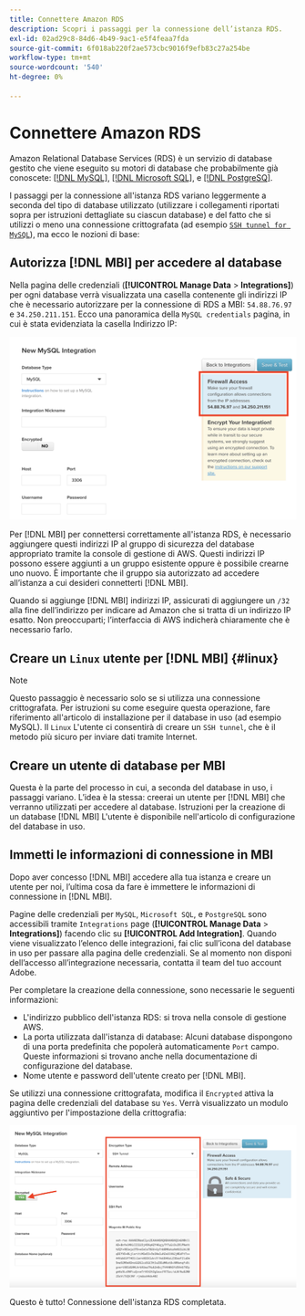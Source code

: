```yaml
---
title: Connettere Amazon RDS
description: Scopri i passaggi per la connessione dell’istanza RDS.
exl-id: 02ad29c8-84d6-4b49-9ac1-e5f4feaa7fda
source-git-commit: 6f018ab220f2ae573cbc9016f9efb83c27a254be
workflow-type: tm+mt
source-wordcount: '540'
ht-degree: 0%

---
```


# Connettere Amazon RDS

Amazon Relational Database Services (RDS) è un servizio di database gestito che viene eseguito su motori di database che probabilmente già conoscete: [[!DNL MySQL]](../integrations/mysql-via-a-direct-connection.md), [[!DNL Microsoft SQL]](../integrations/microsoft-sql-server.md), e [[!DNL PostgreSQ]](../integrations/postgresql.md).

I passaggi per la connessione all&#39;istanza RDS variano leggermente a seconda del tipo di database utilizzato (utilizzare i collegamenti riportati sopra per istruzioni dettagliate su ciascun database) e del fatto che si utilizzi o meno una connessione crittografata (ad esempio [`SSH tunnel for MySQL`](../integrations/mysql-via-ssh-tunnel.md)), ma ecco le nozioni di base:

## Autorizza [!DNL MBI] per accedere al database

Nella pagina delle credenziali (**[!UICONTROL Manage Data** > **Integrations]**) per ogni database verrà visualizzata una casella contenente gli indirizzi IP che è necessario autorizzare per la connessione di RDS a MBI: `54.88.76.97` e `34.250.211.151`. Ecco una panoramica della `MySQL credentials` pagina, in cui è stata evidenziata la casella Indirizzo IP:

![](../../../assets/RDS_IP.png)

Per [!DNL MBI] per connettersi correttamente all&#39;istanza RDS, è necessario aggiungere questi indirizzi IP al gruppo di sicurezza del database appropriato tramite la console di gestione di AWS. Questi indirizzi IP possono essere aggiunti a un gruppo esistente oppure è possibile crearne uno nuovo. È importante che il gruppo sia autorizzato ad accedere all’istanza a cui desideri connetterti [!DNL MBI].

Quando si aggiunge [!DNL MBI] indirizzi IP, assicurati di aggiungere un `/32` alla fine dell’indirizzo per indicare ad Amazon che si tratta di un indirizzo IP esatto. Non preoccuparti; l’interfaccia di AWS indicherà chiaramente che è necessario farlo.

## Creare un `Linux` utente per [!DNL MBI] {#linux}

>[!NOTE]
>
>Questo passaggio è necessario solo se si utilizza una connessione crittografata. Per istruzioni su come eseguire questa operazione, fare riferimento all&#39;articolo di installazione per il database in uso (ad esempio MySQL). Il `Linux` L&#39;utente ci consentirà di creare un `SSH tunnel`, che è il metodo più sicuro per inviare dati tramite Internet.

## Creare un utente di database per MBI

Questa è la parte del processo in cui, a seconda del database in uso, i passaggi variano. L’idea è la stessa: creerai un utente per [!DNL MBI] che verranno utilizzati per accedere al database. Istruzioni per la creazione di un database [!DNL MBI] L&#39;utente è disponibile nell&#39;articolo di configurazione del database in uso.

## Immetti le informazioni di connessione in MBI

Dopo aver concesso [!DNL MBI] accedere alla tua istanza e creare un utente per noi, l’ultima cosa da fare è immettere le informazioni di connessione in [!DNL MBI].

Pagine delle credenziali per `MySQL`, `Microsoft SQL`, e `PostgreSQL` sono accessibili tramite `Integrations` page (**[!UICONTROL Manage Data** > **Integrations]**) facendo clic su **[!UICONTROL Add Integration]**. Quando viene visualizzato l’elenco delle integrazioni, fai clic sull’icona del database in uso per passare alla pagina delle credenziali. Se al momento non disponi dell’accesso all’integrazione necessaria, contatta il team del tuo account Adobe.

Per completare la creazione della connessione, sono necessarie le seguenti informazioni:

* L&#39;indirizzo pubblico dell&#39;istanza RDS: si trova nella console di gestione AWS.
* La porta utilizzata dall&#39;istanza di database: Alcuni database dispongono di una porta predefinita che popolerà automaticamente `Port` campo. Queste informazioni si trovano anche nella documentazione di configurazione del database.
* Nome utente e password dell&#39;utente creato per [!DNL MBI].

Se utilizzi una connessione crittografata, modifica il `Encrypted` attiva la pagina delle credenziali del database su `Yes`. Verrà visualizzato un modulo aggiuntivo per l&#39;impostazione della crittografia:

![](../../../assets/sql-integration-encrypted-yes.png)

Questo è tutto! Connessione dell&#39;istanza RDS completata.
